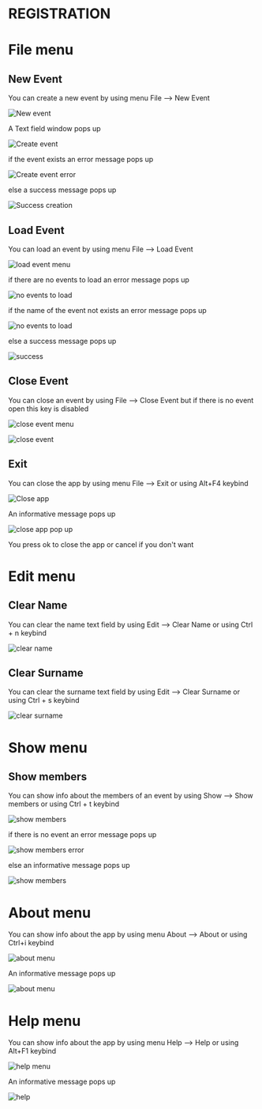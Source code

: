 # REGISTRATION

# File menu

## New Event

You can create a new event by using menu File --> New Event

<p><img src="doc images/file/new event menu.png" title="New event"/></p>

A Text field window pops up 

<p><img src="doc images/file/create event.png" title="Create event"/></p>

if the event exists an error message pops up

<p><img src="doc images/file/event create error.png" title="Create event error"/></p>

else a success message pops up

<p><img src="doc images/file/success creation.png" title="Success creation"/></p>

## Load Event

You can load an event by using menu File --> Load Event

<p><img src ="doc images/file/load event menu.png" title="load event menu"/> </p>

if there are no events to load an error message pops up

<p><img src="doc images/file/no events to load.png" title="no events to load"/></p>

if the name of the event not exists an error message pops up

<p><img src="doc images/file/no such event.png" title="no events to load"/></p>

else a success message pops up

<p><img src="doc images/file/success load.png" title="success"/></p>

## Close Event

You can close an event by using File --> Close Event but if there is no event open this key is disabled

<p><img src="doc images/file/close event menu.png" title="close event menu"/></p>

<p><img src="doc images/file/close success.png" title="close event"/></p>

## Exit

You can close the app by using menu File --> Exit or using Alt+F4 keybind

<p><img src = "doc images/file/exit menu.png" title="Close app"/></p>

An informative message pops up

<p><img src ="doc images/file/exit menu pop up.png" title="close app pop up"/> </p>

You press ok to close the app or cancel if you don't want

# Edit menu

## Clear Name

You can clear the name text field by using Edit --> Clear Name or using Ctrl + n keybind

<p><img src="doc images/edit/clear name menu.png" title="clear name"/></p>

## Clear Surname

You can clear the surname text field by using Edit --> Clear Surname or using Ctrl + s keybind

<p><img src="doc images/edit/clear surname menu.png" title="clear surname"/></p>

# Show menu

## Show members

You can show info about the members of an event by using Show --> Show members or using Ctrl + t keybind

<p><img src="doc images/show/show members menu.png" title="show members"/></p>

if there is no event an error message pops up

<p><img src="doc images/show/show members error.png" title="show members error"/></p>

else an informative message pops up

<p><img src="doc images/show/show members.png" title="show members"/></p>

# About menu

You can show info about the app by using menu About --> About or using Ctrl+i keybind

<p><img src="doc images/about/about menu.png" title="about menu"/></p>

An informative message pops up

<p><img src="doc images/about/about.png" title="about menu"/></p> 

# Help menu

You can show info about the app by using menu Help --> Help or using Alt+F1 keybind

<p><img src="doc images/help/help menu.png" title="help menu"/></p>

An informative message pops up

<p><img src="doc images/help/help.png" title="help"/></p> 